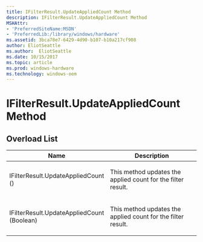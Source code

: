 ```yaml
---
title: IFilterResult.UpdateAppliedCount Method
description: IFilterResult.UpdateAppliedCount Method
MSHAttr:
- 'PreferredSiteName:MSDN'
- 'PreferredLib:/library/windows/hardware'
ms.assetid: 3bca78e7-6429-4d90-b107-b10a217cf908
author: EliotSeattle
ms.author:  EliotSeattle
ms.date: 10/15/2017
ms.topic: article
ms.prod: windows-hardware
ms.technology: windows-oem
---
```


# IFilterResult.UpdateAppliedCount Method


## <span id="Overload_List"></span><span id="overload_list"></span><span id="OVERLOAD_LIST"></span>Overload List


<table>
<colgroup>
<col width="50%" />
<col width="50%" />
</colgroup>
<thead>
<tr class="header">
<th>Name</th>
<th>Description</th>
</tr>
</thead>
<tbody>
<tr class="odd">
<td><p>IFilterResult.UpdateAppliedCount ()</p></td>
<td><p>This method updates the applied count for the filter result.</p></td>
</tr>
<tr class="even">
<td><p>IFilterResult.UpdateAppliedCount (Boolean)</p></td>
<td><p>This method updates the applied count for the filter result.</p></td>
</tr>
</tbody>
</table>

 

 

 






